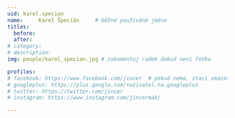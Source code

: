```yaml
---
uid: karel.specian
name:     Karel Špecián  	# běžně používáné jméno
titles:
  before: 
  after: 
# category:
# description: 
img: people/karel_specian.jpg # zakomentuj radek dokud není fotka

profiles:
# facebook: https://www.facebook.com/jincer  # pokud nema, staci smazat tuto radku
# googleplus: https://plus.google.com/+uzivatel.na.googleplus
# twitter: https://twitter.com/jincer
# instagram: https://www.instagram.com/jincermak/ 

---
```


